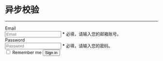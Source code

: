 # 异步校验

----

<link rel="stylesheet" type="text/css" href="bootstrap.css" media="all" />


<form class="form-horizontal" id="form-login">
  <div class="control-group">
    <label class="control-label" for="inputEmail">Email</label>
    <div class="controls">
      <input type="text" name="username" id="inputEmail"
        placeholder="Email"
        required />
      <span class="help-inline"><strong>*</strong> 必填，请输入您的邮箱账号。</span>
    </div>
  </div>
  <div class="control-group">
    <label class="control-label" for="inputPassword">Password</label>
    <div class="controls">
      <input type="password" name="password" id="inputPassword"
        placeholder="Password"
        required minlength="6" maxlength="20" />
      <span class="help-inline"><strong>*</strong> 必填，请输入您的密码。</span>
    </div>
  </div>
  <div class="control-group">
    <div class="controls">
      <label class="checkbox">
        <input type="checkbox"> Remember me
      </label>
      <button type="submit" class="btn">Sign in</button>
    </div>
  </div>
</form>


<script type="text/javascript">
seajs.use(['$', 'webforms2', 'validator'], function($, WebForms2, Validator){
    var form = document.getElementById("form-login");
    var loginForm = new Validator(form, {
        trigger: "blur,keyup",
        fastbreak: true,
        rules: {
            "username": function(value, elem, RULES){
                return RULES.email.test(value) || RULES.mobile.test(value);
            }
        },
        onerror: {
            "*": function(elem){
                $(elem).parent().parent().addClass("error");
            }
        },
        onpass: {
            "*": function(elem){
                $(elem).parent().parent().removeClass("error");
            }
        }
    });
});
</script>
